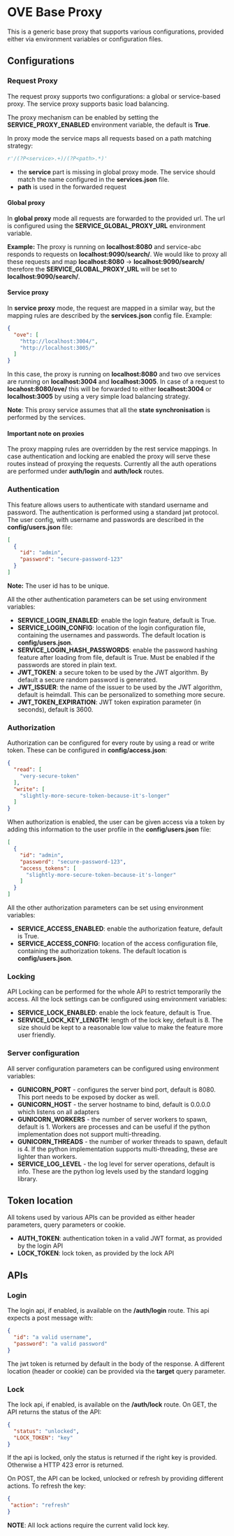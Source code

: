 # OVE Base Proxy

This is a generic base proxy that supports various configurations, provided either via environment variables or 
configuration files.

## Configurations

### Request Proxy

The request proxy supports two configurations: a global or service-based proxy. The service proxy supports basic
load balancing.

The proxy mechanism can be enabled by setting the **SERVICE_PROXY_ENABLED** environment variable, the default is **True**.

In proxy mode the service maps all requests based on a path matching strategy:

```python
r'/(?P<service>.+)/(?P<path>.*)'
```
- the **service** part is missing in global proxy mode. The service should match the name configured in the 
**services.json** file.
- **path** is used in the forwarded request 

#### Global proxy

In **global proxy** mode all requests are forwarded to the provided url. The url is configured using the 
**SERVICE_GLOBAL_PROXY_URL** environment variable. 

**Example:** The proxy is running on **localhost:8080** and service-abc responds to requests on 
**localhost:9090/search/<query>**. We would like to proxy all these requests and map **localhost:8080** -> 
**localhost:9090/search/** therefore the **SERVICE_GLOBAL_PROXY_URL** will be set to **localhost:9090/search/**.

#### Service proxy

In **service proxy** mode, the request are mapped in a similar way, but the mapping rules are described by the 
**services.json** config file. Example:

```json
{
  "ove": [
    "http://localhost:3004/",
    "http://localhost:3005/"
  ]
}
```

In this case, the proxy is running on **localhost:8080** and two ove services are running on **localhost:3004** 
and **localhost:3005**. In case of a request to **locahost:8080/ove/** this will be forwarded to either 
**localhost:3004** or **localhost:3005** by using a very simple load balancing strategy.

**Note**: This proxy service assumes that all the **state synchronisation** is performed by the services.

#### Important note on proxies

The proxy mapping rules are overridden by the rest service mappings. In case authentication and locking are enabled
the proxy will serve these routes instead of proxying the requests. Currently all the auth operations are performed 
under **auth/login** and **auth/lock** routes.

### Authentication

This feature allows users to authenticate with standard username and password. The authentication is performed using 
a standard jwt protocol. The user config, with username and passwords are described in the **config/users.json** file:

```json
[
  {
    "id": "admin",
    "password": "secure-password-123"
  }
]
``` 

**Note:** The user id has to be unique.

All the other authentication parameters can be set using environment variables:

- **SERVICE_LOGIN_ENABLED**: enable the login feature, default is True.
- **SERVICE_LOGIN_CONFIG**: location of the login configuration file, containing the usernames and passwords. The default 
location is  **config/users.json**.
- **SERVICE_LOGIN_HASH_PASSWORDS**: enable the password hashing feature after loading from file, default is True. 
Must be enabled if the passwords are stored in plain text.
- **JWT_TOKEN**: a secure token to be used by the JWT algorithm. By default a secure random password is generated.
- **JWT_ISSUER**: the name of the issuer to be used by the JWT algorithm, default is heimdall. This can be personalized 
to something more secure.
- **JWT_TOKEN_EXPIRATION**: JWT token expiration parameter (in seconds), default is 3600. 

### Authorization

Authorization can be configured for every route by using a read or write token. These can be configured in 
**config/access.json**: 

```json
{
  "read": [
    "very-secure-token"
  ],
  "write": [
    "slightly-more-secure-token-because-it's-longer"
  ]
}
```

When authorization is enabled, the user can be given access via a token by adding this information
to the user profile in the **config/users.json** file:

```json
[
  {
    "id": "admin",
    "password": "secure-password-123",
    "access_tokens": [
      "slightly-more-secure-token-because-it's-longer"
    ]
  }
]
``` 

All the other authorization parameters can be set using environment variables:

- **SERVICE_ACCESS_ENABLED**: enable the authorization feature, default is True.
- **SERVICE_ACCESS_CONFIG**: location of the access configuration file, containing the authorization tokens. The default 
location is  **config/users.json**.

### Locking

API Locking can be performed for the whole API to restrict temporarily the access. All the lock settings can be configured
using environment variables:

- **SERVICE_LOCK_ENABLED**: enable the lock feature, default is True.
- **SERVICE_LOCK_KEY_LENGTH**: length of the lock key, default is 8. The size should be kept to a reasonable low value
to make the feature more user friendly.

### Server configuration

All server configuration parameters can be configured using environment variables: 

- **GUNICORN_PORT** - configures the server bind port, default is 8080. This port needs to be exposed by docker as well.
- **GUNICORN_HOST** - the server hostname to bind, default is 0.0.0.0 which listens on all adapters
- **GUNICORN_WORKERS** - the number of server workers to spawn, default is 1. Workers are processes and can be useful if the 
python implementation does not support multi-threading.
- **GUNICORN_THREADS** - the number of worker threads to spawn, default is 4. If the python implementation supports 
multi-threading, these are lighter than workers.
- **SERVICE_LOG_LEVEL** - the log level for server operations, default is info. These are the python log levels used by 
the standard logging library.

## Token location

All tokens used by various APIs can be provided as either header parameters, query parameters or cookie. 

- **AUTH_TOKEN**: authentication token in a valid JWT format, as provided by the login API
- **LOCK_TOKEN**: lock token, as provided by the lock API

## APIs

### Login

The login api, if enabled, is available on the **/auth/login** route. This api expects a post message with:

```json
{
  "id": "a valid username",
  "password": "a valid password"
}
```

The jwt token is returned by default in the body of the response. A different location (header or cookie) can be 
provided via the **target** query parameter.

### Lock

The lock api, if enabled, is available on the **/auth/lock** route. On GET, the API returns the status of the API: 

```json
{
  "status": "unlocked",
  "LOCK_TOKEN": "key"
}
```

If the api is locked, only the status is returned if the right key is provided. Otherwise a HTTP 423 error is returned.

On POST, the API can be locked, unlocked or refresh by providing different actions. To refresh the key: 

 ```json
{
  "action": "refresh"
}
```

**NOTE**: All lock actions require the current valid lock key.

